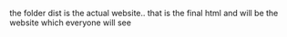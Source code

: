 the folder dist is the actual website.. that is the final html and will be the website which everyone will see
